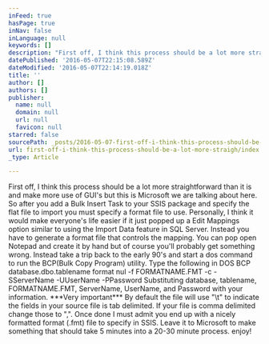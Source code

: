 ```yaml
---
inFeed: true
hasPage: true
inNav: false
inLanguage: null
keywords: []
description: "First off, I think this process should be a lot more straightforward than it is and make more use of GUI’s but this is Microsoft we are talking about here. So after you add a Bulk Insert Task to your SSIS package and specify the flat file to import you must specify a format file to use. Personally, I think it would make everyone’s life easier if it just popped up a Edit Mappings option similar to using the Import Data feature in SQL Server. Instead you have to generate a format file that controls the mapping. You can pop open Notepad and create it by hand but of course you’ll probably get something wrong. Instead take a trip back to the early 90’s and start a dos command to run the BCP(Bulk Copy Program) utility. Type the following in DOS BCP database.dbo.tablename format nul -f FORMATNAME.FMT -c -SServerName -UUserName -PPassword Substituting database, tablename, FORMATNAME.FMT, ServerName, UserName, and Password with your information. ***Very important*** By default the file will use “\\t” to indicate the fields in your source file is tab delimited. If your file is comma delimited change those to “,”. Once done I must admit you end up with a nicely formatted format (.fmt) file to specify in SSIS. Leave it to Microsoft to make something that should take 5 minutes into a 20-30 minute process. enjoy!"
datePublished: '2016-05-07T22:15:08.589Z'
dateModified: '2016-05-07T22:14:19.018Z'
title: ''
author: []
authors: []
publisher:
  name: null
  domain: null
  url: null
  favicon: null
starred: false
sourcePath: _posts/2016-05-07-first-off-i-think-this-process-should-be-a-lot-more-straigh.md
url: first-off-i-think-this-process-should-be-a-lot-more-straigh/index.html
_type: Article

---
```

First off, I think this process should be a lot more straightforward than it is and make more use of GUI's but this is Microsoft we are talking about here. So after you add a Bulk Insert Task to your SSIS package and specify the flat file to import you must specify a format file to use. Personally, I think it would make everyone's life easier if it just popped up a Edit Mappings option similar to using the Import Data feature in SQL Server. Instead you have to generate a format file that controls the mapping. You can pop open Notepad and create it by hand but of course you'll probably get something wrong. Instead take a trip back to the early 90's and start a dos command to run the BCP(Bulk Copy Program) utility. Type the following in DOS BCP database.dbo.tablename format nul -f FORMATNAME.FMT -c -SServerName -UUserName -PPassword Substituting database, tablename, FORMATNAME.FMT, ServerName, UserName, and Password with your information. \*\*\*Very important\*\*\* By default the file will use "\\t" to indicate the fields in your source file is tab delimited. If your file is comma delimited change those to ",". Once done I must admit you end up with a nicely formatted format (.fmt) file to specify in SSIS. Leave it to Microsoft to make something that should take 5 minutes into a 20-30 minute process. enjoy!